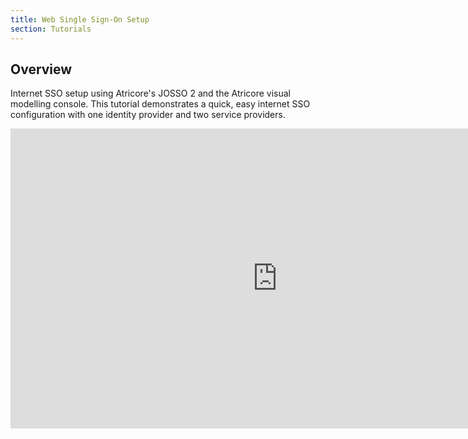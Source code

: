 ```yaml
---
title: Web Single Sign-On Setup
section: Tutorials
---
```


## Overview

Internet SSO setup using Atricore's JOSSO 2 and the Atricore visual modelling console. This tutorial demonstrates a quick, easy internet SSO configuration with one identity provider and two service providers. 

<iframe width="854" height="480" src="https://www.youtube.com/embed/y--pAHAsB7U" frameborder="0" allowfullscreen></iframe>
